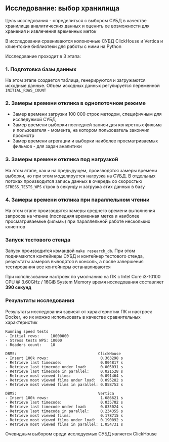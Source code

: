 ## Исследование: выбор хранилища

Цель исследования - определиться с выбором СУБД в качестве хранилища аналитических данных и оценить ее возможности для хранения и извлечения временных меток

В исследовании сравниваются колоночные СУБД ClickHouse и Vertica и клиентские библиотеки для работы с ними на Python

Исследование проходит в 3 этапа:

### 1. Подготовка базы данных

На этом этапе создается таблица, генерируются и загружаются исходные данные. Объем исходных данных регулируется переменной `INITIAL_ROWS_COUNT`

### 2. Замеры времени отклика в однопоточном режиме

- Замер времени загрузки 100 000 строк методом, специфичным для исследуемой СУБД
- Замер времени выборки последней записи для конкретных фильма и пользователя - момента, на котором пользователь закончил просмотр
- Замер времени агрегации и выборки наиболее просматриваемых фильмов - для задач аналитики

### 3. Замеры времени отклика под нагрузкой

На этом этапе, как и на предыдущем, производятся замеры времени выборки, но при этом моделируется нагрузка на СУБД. В отдельных потоках производится запись данных в очередь со скоростью `STRESS_TESTS_WPS` строк в секунду и загрузка этих данных в базу

### 4. Замеры времени отклика при параллельном чтении

На этом этапе производятся замеры среднего времени выполнения запросов на чтение (последняя временная метка и наиболее просматриваемые фильмы) при параллельной работе нескольких клиентов

### Запуск тестового стенда

Запуск производится командой `make research_db`. При этом поднимаются контейнеры СУБД и контейнер тестового стенда, результаты замеров выводятся в консоль, а после завершения тестирования все контейнеры останавливаются

При использовании настроек по умолчанию на ПК с Intel Core i3-10100 CPU @ 3.60GHz / 16GiB System Memory время исследования составляет **390 секунд**

### Результаты исследования

Результаты исследования зависят от характеристик ПК и настроек Docker, но их можно использовать в качестве сравнительных характеристик

```
Running speed tests
- Initial rows:     10000000
- Stress tests WPS: 10000
- Readers count:    10

DBMS:                                    ClickHouse
- Insert 100k rows:                       0.363298 s
- Retrieve last timecode:                 0.004817 s
- Retrieve last timecode under load:      0.005031 s
- Retrieve last timecode in parallel:     0.021528 s
- Retrieve most viewed films:             0.091464 s
- Retrieve most viewed films under load:  0.095282 s
- Retrieve most viewed films in parallel: 0.858753 s

DBMS:                                    Vertica
- Insert 100k rows:                       1.686621 s
- Retrieve last timecode:                 0.035702 s
- Retrieve last timecode under load:      0.035024 s
- Retrieve last timecode in parallel:     0.234355 s
- Retrieve most viewed films:             0.178715 s
- Retrieve most viewed films under load:  0.190092 s
- Retrieve most viewed films in parallel: 1.054731 s
```

Очевидным выбором среди исследуемых СУБД является ClickHouse

